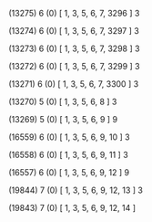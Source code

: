 (13275) 6 (0) [ 1, 3, 5, 6, 7, 3296 ] 3 


(13274) 6 (0) [ 1, 3, 5, 6, 7, 3297 ] 3 


(13273) 6 (0) [ 1, 3, 5, 6, 7, 3298 ] 3 


(13272) 6 (0) [ 1, 3, 5, 6, 7, 3299 ] 3 


(13271) 6 (0) [ 1, 3, 5, 6, 7, 3300 ] 3 


(13270) 5 (0) [ 1, 3, 5, 6, 8 ] 3 


(13269) 5 (0) [ 1, 3, 5, 6, 9 ] 9 


(16559) 6 (0) [ 1, 3, 5, 6, 9, 10 ] 3 


(16558) 6 (0) [ 1, 3, 5, 6, 9, 11 ] 3 


(16557) 6 (0) [ 1, 3, 5, 6, 9, 12 ] 9 


(19844) 7 (0) [ 1, 3, 5, 6, 9, 12, 13 ] 3 


(19843) 7 (0) [ 1, 3, 5, 6, 9, 12, 14 ]  

